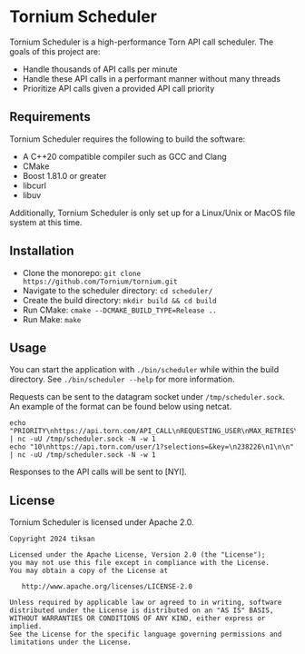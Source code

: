 # Tornium Scheduler
Tornium Scheduler is a high-performance Torn API call scheduler. The goals of this project are:
- Handle thousands of API calls per minute
- Handle these API calls in a performant manner without many threads
- Prioritize API calls given a provided API call priority

## Requirements
Tornium Scheduler requires the following to build the software:
- A C++20 compatible compiler such as GCC and Clang
- CMake
- Boost 1.81.0 or greater
- libcurl
- libuv

Additionally, Tornium Scheduler is only set up for a Linux/Unix or MacOS file system at this time.

## Installation
- Clone the monorepo: `git clone https://github.com/Tornium/tornium.git`
- Navigate to the scheduler directory: `cd scheduler/`
- Create the build directory: `mkdir build && cd build`
- Run CMake: `cmake --DCMAKE_BUILD_TYPE=Release ..`
- Run Make: `make`

## Usage
You can start the application with `./bin/scheduler` while within the build directory. See `./bin/scheduler --help` for more information.

Requests can be sent to the datagram socket under `/tmp/scheduler.sock`. An example of the format can be found below using netcat.

```
echo "PRIORITY\nhttps://api.torn.com/API_CALL\nREQUESTING_USER\nMAX_RETRIES\n\n" | nc -uU /tmp/scheduler.sock -N -w 1
echo "10\nhttps://api.torn.com/user/1?selections=&key=\n238226\n1\n\n" | nc -uU /tmp/scheduler.sock -N -w 1
```

Responses to the API calls will be sent to [NYI].

## License
Tornium Scheduler is licensed under Apache 2.0.

```
Copyright 2024 tiksan

Licensed under the Apache License, Version 2.0 (the "License");
you may not use this file except in compliance with the License.
You may obtain a copy of the License at

   http://www.apache.org/licenses/LICENSE-2.0

Unless required by applicable law or agreed to in writing, software
distributed under the License is distributed on an "AS IS" BASIS,
WITHOUT WARRANTIES OR CONDITIONS OF ANY KIND, either express or implied.
See the License for the specific language governing permissions and
limitations under the License.
```

